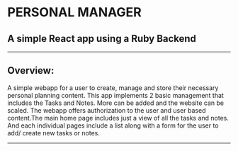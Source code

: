 # PERSONAL MANAGER
## A simple React app using a Ruby Backend
---

## Overview:

A simple webapp for a user to create, manage and store their necessary personal planning content. This app implements 2 basic management that includes the Tasks and Notes. More can be added and the website can be scaled. The webapp offers authorization to the user and user based content.The main home page includes just a view of all the tasks and notes. And each individual pages include a list along with a form for the user to add/ create new tasks or notes.

---
